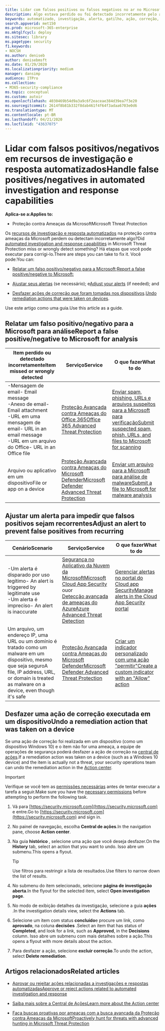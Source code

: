 ```yaml
---
title: Lidar com falsos positivos ou falsos negativos no ar no Microsoft Threat Protection
description: Algo estava perdido ou foi detectado incorretamente pelo ar na proteção contra ameaças da Microsoft? Saiba como enviar falsos positivos ou falsos negativos para a Microsoft para análise.
keywords: automatizado, investigação, alerta, gatilho, ação, correção, falso positivo, falso negativo
search.appverid: met150
ms.prod: microsoft-365-enterprise
ms.mktglfcycl: deploy
ms.sitesec: library
ms.pagetype: security
f1.keywords:
- NOCSH
ms.author: deniseb
author: denisebmsft
ms.date: 01/29/2020
ms.localizationpriority: medium
manager: dansimp
audience: ITPro
ms.collection:
- M365-security-compliance
ms.topic: conceptual
ms.custom: autoir
ms.openlocfilehash: 4030469b54d9a3a9c6f2eaceae384d39ea7f3e20
ms.sourcegitcommit: 2614f8b81b332f8dab461f4f64f3adaa6703e0d6
ms.translationtype: MT
ms.contentlocale: pt-BR
ms.lasthandoff: 04/21/2020
ms.locfileid: "43637075"
---
```

# <a name="handle-false-positivesnegatives-in-automated-investigation-and-response-capabilities"></a><span data-ttu-id="3ae7b-105">Lidar com falsos positivos/negativos em recursos de investigação e resposta automatizados</span><span class="sxs-lookup"><span data-stu-id="3ae7b-105">Handle false positives/negatives in automated investigation and response capabilities</span></span>

<span data-ttu-id="3ae7b-106">**Aplica-se a:**</span><span class="sxs-lookup"><span data-stu-id="3ae7b-106">**Applies to:**</span></span>
- <span data-ttu-id="3ae7b-107">Proteção contra Ameaças da Microsoft</span><span class="sxs-lookup"><span data-stu-id="3ae7b-107">Microsoft Threat Protection</span></span>

<span data-ttu-id="3ae7b-108">Os [recursos de investigação e resposta automatizados](mtp-autoir.md) na proteção contra ameaças da Microsoft perdem ou detectam incorretamente algo?</span><span class="sxs-lookup"><span data-stu-id="3ae7b-108">Did [automated investigation and response capabilities](mtp-autoir.md) in Microsoft Threat Protection miss or wrongly detect something?</span></span> <span data-ttu-id="3ae7b-109">Há etapas que você pode executar para corrigi-lo.</span><span class="sxs-lookup"><span data-stu-id="3ae7b-109">There are steps you can take to fix it.</span></span> <span data-ttu-id="3ae7b-110">Você pode:</span><span class="sxs-lookup"><span data-stu-id="3ae7b-110">You can:</span></span>

- <span data-ttu-id="3ae7b-111">[Relatar um falso positivo/negativo para a Microsoft](#report-a-false-positivenegative-to-microsoft-for-analysis);</span><span class="sxs-lookup"><span data-stu-id="3ae7b-111">[Report a false positive/negative to Microsoft](#report-a-false-positivenegative-to-microsoft-for-analysis);</span></span>

- <span data-ttu-id="3ae7b-112">[Ajustar seus alertas](#adjust-an-alert-to-prevent-false-positives-from-recurring) (se necessário); e</span><span class="sxs-lookup"><span data-stu-id="3ae7b-112">[Adjust your alerts](#adjust-an-alert-to-prevent-false-positives-from-recurring) (if needed); and</span></span> 

- <span data-ttu-id="3ae7b-113">[Desfazer ações de correção que foram tomadas nos dispositivos](#undo-a-remediation-action-that-was-taken-on-a-device).</span><span class="sxs-lookup"><span data-stu-id="3ae7b-113">[Undo remediation actions that were taken on devices](#undo-a-remediation-action-that-was-taken-on-a-device).</span></span> 

<span data-ttu-id="3ae7b-114">Use este artigo como uma guia.</span><span class="sxs-lookup"><span data-stu-id="3ae7b-114">Use this article as a guide.</span></span> 

## <a name="report-a-false-positivenegative-to-microsoft-for-analysis"></a><span data-ttu-id="3ae7b-115">Relatar um falso positivo/negativo para a Microsoft para análise</span><span class="sxs-lookup"><span data-stu-id="3ae7b-115">Report a false positive/negative to Microsoft for analysis</span></span>

|<span data-ttu-id="3ae7b-116">Item perdido ou detectado incorretamente</span><span class="sxs-lookup"><span data-stu-id="3ae7b-116">Item missed or wrongly detected</span></span> |<span data-ttu-id="3ae7b-117">Serviço</span><span class="sxs-lookup"><span data-stu-id="3ae7b-117">Service</span></span>  |<span data-ttu-id="3ae7b-118">O que fazer</span><span class="sxs-lookup"><span data-stu-id="3ae7b-118">What to do</span></span>  |
|---------|---------|---------|
|<span data-ttu-id="3ae7b-119">-Mensagem de email</span><span class="sxs-lookup"><span data-stu-id="3ae7b-119">- Email message</span></span> <br/><span data-ttu-id="3ae7b-120">-Anexo de email</span><span class="sxs-lookup"><span data-stu-id="3ae7b-120">- Email attachment</span></span> <br/><span data-ttu-id="3ae7b-121">-URL em uma mensagem de email</span><span class="sxs-lookup"><span data-stu-id="3ae7b-121">- URL in an email message</span></span><br/><span data-ttu-id="3ae7b-122">-URL em um arquivo do Office</span><span class="sxs-lookup"><span data-stu-id="3ae7b-122">- URL in an Office file</span></span>      |[<span data-ttu-id="3ae7b-123">Proteção Avançada contra Ameaças do Office 365</span><span class="sxs-lookup"><span data-stu-id="3ae7b-123">Office 365 Advanced Threat Protection</span></span>](https://docs.microsoft.com/microsoft-365/security/office-365-security/office-365-atp)        |[<span data-ttu-id="3ae7b-124">Enviar spam, phishing, URLs e arquivos suspeitos para a Microsoft para verificação</span><span class="sxs-lookup"><span data-stu-id="3ae7b-124">Submit suspected spam, phish, URLs, and files to Microsoft for scanning</span></span>](https://docs.microsoft.com/microsoft-365/security/office-365-security/admin-submission)         |
|<span data-ttu-id="3ae7b-125">Arquivo ou aplicativo em um dispositivo</span><span class="sxs-lookup"><span data-stu-id="3ae7b-125">File or app on a device</span></span>    |[<span data-ttu-id="3ae7b-126">Proteção Avançada contra Ameaças do Microsoft Defender</span><span class="sxs-lookup"><span data-stu-id="3ae7b-126">Microsoft Defender Advanced Threat Protection</span></span>](https://docs.microsoft.com/windows/security/threat-protection)         |[<span data-ttu-id="3ae7b-127">Enviar um arquivo para a Microsoft para análise de malware</span><span class="sxs-lookup"><span data-stu-id="3ae7b-127">Submit a file to Microsoft for malware analysis</span></span>](https://www.microsoft.com/wdsi/filesubmission)         |

## <a name="adjust-an-alert-to-prevent-false-positives-from-recurring"></a><span data-ttu-id="3ae7b-128">Ajustar um alerta para impedir que falsos positivos sejam recorrentes</span><span class="sxs-lookup"><span data-stu-id="3ae7b-128">Adjust an alert to prevent false positives from recurring</span></span>

|<span data-ttu-id="3ae7b-129">Cenário</span><span class="sxs-lookup"><span data-stu-id="3ae7b-129">Scenario</span></span> |<span data-ttu-id="3ae7b-130">Serviço</span><span class="sxs-lookup"><span data-stu-id="3ae7b-130">Service</span></span> |<span data-ttu-id="3ae7b-131">O que fazer</span><span class="sxs-lookup"><span data-stu-id="3ae7b-131">What to do</span></span> |
|--------|--------|--------|
|<span data-ttu-id="3ae7b-132">-Um alerta é disparado por uso legítimo</span><span class="sxs-lookup"><span data-stu-id="3ae7b-132">- An alert is triggered by legitimate use</span></span> <br/><span data-ttu-id="3ae7b-133">-Um alerta é impreciso</span><span class="sxs-lookup"><span data-stu-id="3ae7b-133">- An alert is inaccurate</span></span>    |[<span data-ttu-id="3ae7b-134">Segurança no Aplicativo da Nuvem da Microsoft</span><span class="sxs-lookup"><span data-stu-id="3ae7b-134">Microsoft Cloud App Security</span></span>](https://docs.microsoft.com/cloud-app-security)<br/> <span data-ttu-id="3ae7b-135">ou</span><span class="sxs-lookup"><span data-stu-id="3ae7b-135">or</span></span> <br/>[<span data-ttu-id="3ae7b-136">Detecção avançada de ameaças do Azure</span><span class="sxs-lookup"><span data-stu-id="3ae7b-136">Azure Advanced Threat Detection</span></span>](https://docs.microsoft.com/azure/security/fundamentals/threat-detection)         |[<span data-ttu-id="3ae7b-137">Gerenciar alertas no portal do Cloud app Security</span><span class="sxs-lookup"><span data-stu-id="3ae7b-137">Manage alerts in the Cloud App Security portal</span></span>](https://docs.microsoft.com/cloud-app-security/managing-alerts)         |
|<span data-ttu-id="3ae7b-138">Um arquivo, um endereço IP, uma URL ou um domínio é tratado como um malware em um dispositivo, mesmo que seja seguro</span><span class="sxs-lookup"><span data-stu-id="3ae7b-138">A file, IP address, URL, or domain is treated as malware on a device, even though it's safe</span></span>|[<span data-ttu-id="3ae7b-139">Proteção Avançada contra Ameaças do Microsoft Defender</span><span class="sxs-lookup"><span data-stu-id="3ae7b-139">Microsoft Defender Advanced Threat Protection</span></span>](https://docs.microsoft.com/windows/security/threat-protection) |[<span data-ttu-id="3ae7b-140">Criar um indicador personalizado com uma ação "permitir"</span><span class="sxs-lookup"><span data-stu-id="3ae7b-140">Create a custom indicator with an "Allow" action</span></span>](https://docs.microsoft.com/windows/security/threat-protection/microsoft-defender-atp/manage-indicators) |


## <a name="undo-a-remediation-action-that-was-taken-on-a-device"></a><span data-ttu-id="3ae7b-141">Desfazer uma ação de correção executada em um dispositivo</span><span class="sxs-lookup"><span data-stu-id="3ae7b-141">Undo a remediation action that was taken on a device</span></span>

<span data-ttu-id="3ae7b-142">Se uma ação de correção foi realizada em um dispositivo (como um dispositivo Windows 10) e o item não for uma ameaça, a equipe de operações de segurança poderá desfazer a ação de correção na [central de ações](mtp-action-center.md).</span><span class="sxs-lookup"><span data-stu-id="3ae7b-142">If a remediation action was taken on a device (such as a Windows 10 device) and the item is actually not a threat, your security operations team can undo the remediation action in the [Action center](mtp-action-center.md).</span></span>

> [!IMPORTANT]
> <span data-ttu-id="3ae7b-143">Verifique se você tem as [permissões necessárias](mtp-action-center.md#required-permissions-for-action-center-tasks) antes de tentar executar a tarefa a seguir.</span><span class="sxs-lookup"><span data-stu-id="3ae7b-143">Make sure you have the [necessary permissions](mtp-action-center.md#required-permissions-for-action-center-tasks) before attempting to perform the following task.</span></span>

1. <span data-ttu-id="3ae7b-144">Vá para [https://security.microsoft.com](https://security.microsoft.com) e entre.</span><span class="sxs-lookup"><span data-stu-id="3ae7b-144">Go to [https://security.microsoft.com](https://security.microsoft.com) and sign in.</span></span> 

2. <span data-ttu-id="3ae7b-145">No painel de navegação, escolha **Central de ações**.</span><span class="sxs-lookup"><span data-stu-id="3ae7b-145">In the navigation pane, choose **Action center**.</span></span> 

3. <span data-ttu-id="3ae7b-146">Na guia **histórico** , selecione uma ação que você deseja desfazer.</span><span class="sxs-lookup"><span data-stu-id="3ae7b-146">On the **History** tab, select an action that you want to undo.</span></span> <span data-ttu-id="3ae7b-147">Isso abre um submenu.</span><span class="sxs-lookup"><span data-stu-id="3ae7b-147">This opens a flyout.</span></span><br/>
    > [!TIP]
    > <span data-ttu-id="3ae7b-148">Use filtros para restringir a lista de resultados.</span><span class="sxs-lookup"><span data-stu-id="3ae7b-148">Use filters to narrow down the list of results.</span></span> 

4. <span data-ttu-id="3ae7b-149">No submenu do item selecionado, selecione **página de investigação aberta**.</span><span class="sxs-lookup"><span data-stu-id="3ae7b-149">In the flyout for the selected item, select **Open investigation page**.</span></span>

5. <span data-ttu-id="3ae7b-150">No modo de exibição detalhes da investigação, selecione a guia **ações** .</span><span class="sxs-lookup"><span data-stu-id="3ae7b-150">In the investigation details view, select the **Actions** tab.</span></span>

6. <span data-ttu-id="3ae7b-151">Selecione um item com status **concluído**e procure um link, como **aprovado**, na coluna **decisões** .</span><span class="sxs-lookup"><span data-stu-id="3ae7b-151">Select an item that has status of **Completed**, and look for a link, such as **Approved**, in the **Decisions** column.</span></span> <span data-ttu-id="3ae7b-152">Isso abre um submenu com mais detalhes sobre a ação.</span><span class="sxs-lookup"><span data-stu-id="3ae7b-152">This opens a flyout with more details about the action.</span></span>

7. <span data-ttu-id="3ae7b-153">Para desfazer a ação, selecione **excluir correção**.</span><span class="sxs-lookup"><span data-stu-id="3ae7b-153">To undo the action, select **Delete remediation**.</span></span>

## <a name="related-articles"></a><span data-ttu-id="3ae7b-154">Artigos relacionados</span><span class="sxs-lookup"><span data-stu-id="3ae7b-154">Related articles</span></span>

- [<span data-ttu-id="3ae7b-155">Aprovar ou rejeitar ações relacionadas a investigações e respostas automatizadas</span><span class="sxs-lookup"><span data-stu-id="3ae7b-155">Approve or reject actions related to automated investigation and response</span></span>](mtp-autoir-actions.md)

- [<span data-ttu-id="3ae7b-156">Saiba mais sobre a Central de Ações</span><span class="sxs-lookup"><span data-stu-id="3ae7b-156">Learn more about the Action center</span></span>](mtp-action-center.md)

- [<span data-ttu-id="3ae7b-157">Faça buscas proativas por ameaças com a busca avançada da Proteção contra Ameaças da Microsoft</span><span class="sxs-lookup"><span data-stu-id="3ae7b-157">Proactively hunt for threats with advanced hunting in Microsoft Threat Protection</span></span>](advanced-hunting-overview.md)
